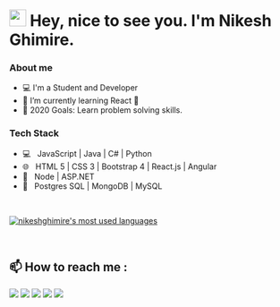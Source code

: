 <h1><img src="https://emojis.slackmojis.com/emojis/images/1531849430/4246/blob-sunglasses.gif?1531849430" width="30"/> Hey, nice to see you. I'm Nikesh Ghimire.</h1>

### About me

- 💻 I'm a Student and Developer
- 🌱 I’m currently learning React 🤣
- 🥅 2020 Goals: Learn problem solving skills.

### Tech Stack

- 💻 &nbsp; JavaScript | Java | C# | Python
- 🌐 &nbsp; HTML 5 | CSS 3 | Bootstrap 4 | React.js | Angular
- 🧰 &nbsp; Node | ASP.NET
- 💾 &nbsp; Postgres SQL | MongoDB | MySQL

<br />

[![nikeshghimire's most used languages](https://github-readme-stats.vercel.app/api/top-langs/?username=nikeshghimire77&layout=compact&theme=radical)](https://github.com/nikeshghimire77)

<!-- ### Connect with me: -->

<br />

## :mailbox: How to reach me :

[<img src="https://img.icons8.com/bubbles/50/000000/gmail.png"/>](mailto:nikeshghimire77@gmail.com)
[<img target="_blank" src="https://img.icons8.com/bubbles/50/000000/linkedin.png"/>](https://www.linkedin.com/in/nikesh-ghimire-738266bb/)
[<img target="_blank" src="https://img.icons8.com/bubbles/50/000000/github.png">](https://github.com/nikeshghimire77)
[<img target="_blank" src="https://img.icons8.com/bubbles/50/000000/twitter.png"/>](https://www.twitter.com/nikeshghimire77/)
[<img target="_blank" src="https://img.icons8.com/bubbles/50/000000/instagram-new.png"/>](https://www.instagram.com/nikeshghimire77/)

